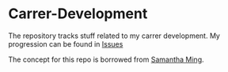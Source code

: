# Carrer-Development
The repository tracks stuff related to my carrer development. My progression can be found
in [Issues](https://github.com/y1450/Carrer-Development/issues) 

The concept for this repo is borrowed from [Samantha Ming](https://www.samanthaming.com/).

